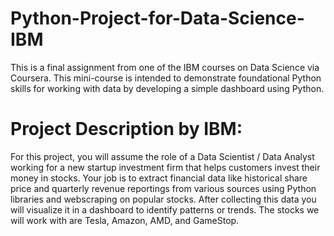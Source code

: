 # Python-Project-for-Data-Science-IBM
This is a final assignment from one of the IBM courses on Data Science via Coursera. This mini-course is intended to demonstrate foundational Python skills for working with data by developing a simple dashboard using Python.

# Project Description by IBM:
For this project, you will assume the role of a Data Scientist / Data Analyst working for a new startup investment firm that helps customers invest their money in stocks. Your job is to extract financial data like historical share price and quarterly revenue reportings from various sources using Python libraries and webscraping on popular stocks. After collecting this data you will visualize it in a dashboard to identify patterns or trends. The stocks we will work with are Tesla, Amazon, AMD, and GameStop.
